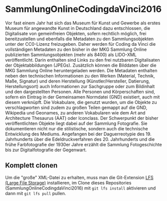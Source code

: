 # SammlungOnlineCodingdaVinci2016
Vor fast einem Jahr hat sich das Museum für Kunst und Gewerbe als erstes Museum für angewandte Kunst in Deutschland dazu entschlossen, die Digitalisate von gemeinfreien Objekten, sofern rechtlich möglich, frei bereitzustellen und ebenfalls die Metadaten zu den Sammlungsobjekten unter der CC0-Lizenz freizugeben. Daher werden für Coding da Vinci die vollständigen Metadaten zu den bisher in der MKG Sammlung Online publizierten Sammlungsobjekten (mehr als 8400) als LIDO-XML veröffentlicht. Darin enthalten sind Links zu den frei nutzbaren Digitalisaten der Objektabbildungen (JPEGs). Zusätzlich können die Bilddaten über die MKG Sammlung Online heruntergeladen werden. Die Metadaten enthalten neben den technischen Informationen zu den Werken (Material, Technik, Maße, Signatur) und deren Herstellung (Künstler/Hersteller, Datierung, Herstellungsort) auch Informationen zur Sachgruppe oder zum Bildinhalt und den dargestellten Personen. Alle Personen und Körperschaften sind, sofern ein Eintrag in der Gemeinsamen Normdatei (GND) existiert, auch mit diesem verknüpft. Die Vokabulare, die genutzt wurden, um die Objekte zu verschlagworten sind zudem zu großen Teilen gemappt auf die GND, Wikipedia und Geonames, zu anderen Vokabularen wie dem Art and Architecture Thesaurus (AAT) oder Iconclass.
Der Schwerpunkt der bisher veröffentlichten Objekte liegt dabei auf der Sammlung Fotografie. Sie dokumentieren nicht nur die stilistische, sondern auch die technische Entwicklung des Mediums. Angefangen bei der Daguerreotypie des 19. Jahrhunderts über die Edeldruckverfahren des 20. Jahrhunderts und die frühe Farbfotografie der 1930er Jahre erzählt die Sammlung Fotogeschichte bis zur Digitalfotografie der Gegenwart. 

## Komplett clonen
Um die "große" XML-Datei zu erhalten, muss man die Git-Extension [LFS (Large File Storage)](https://git-lfs.github.com/) installieren, im Clone dieses Repositories (SammlungOnlineCodingdaVinci2016) mit `git lfs install` aktivieren und dann mit `git lfs pull` pullen.
